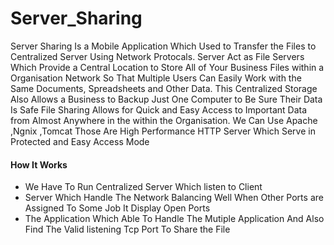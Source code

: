 # Server_Sharing

  Server Sharing Is a Mobile Application Which Used to Transfer the Files to Centralized Server Using Network Protocals. Server Act as File Servers Which Provide a Central Location to Store All of Your Business Files within a Organisation Network So That Multiple Users Can Easily Work with the Same Documents, Spreadsheets and Other Data. This Centralized Storage Also Allows a Business to Backup Just One Computer to Be Sure Their Data Is Safe File Sharing Allows for Quick and Easy Access to Important Data from Almost Anywhere in the within the Organisation. We Can Use Apache ,Ngnix ,Tomcat Those Are High Performance HTTP Server Which Serve in Protected and Easy Access Mode
#### How It Works 
-  We Have To Run Centralized Server Which listen to Client
-  Server Which Handle The Network Balancing Well When Other Ports are Assigned To Some Job It Display Open Ports
-  The Application Which Able To Handle The Mutiple Application And Also Find The Valid listening Tcp Port To Share the File
